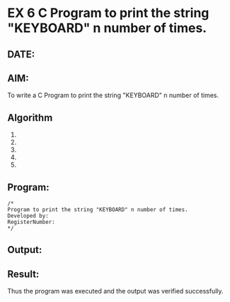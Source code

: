 # EX 6 C Program to print the string "KEYBOARD" n number of times.
## DATE:
## AIM:
To write a C Program to print the string "KEYBOARD" n number of times.

## Algorithm
1. 
2. 
3. 
4.  
5.   

## Program:
```
/*
Program to print the string "KEYBOARD" n number of times.
Developed by: 
RegisterNumber:  
*/
```

## Output:



## Result:
Thus the program was executed and the output was verified successfully.

